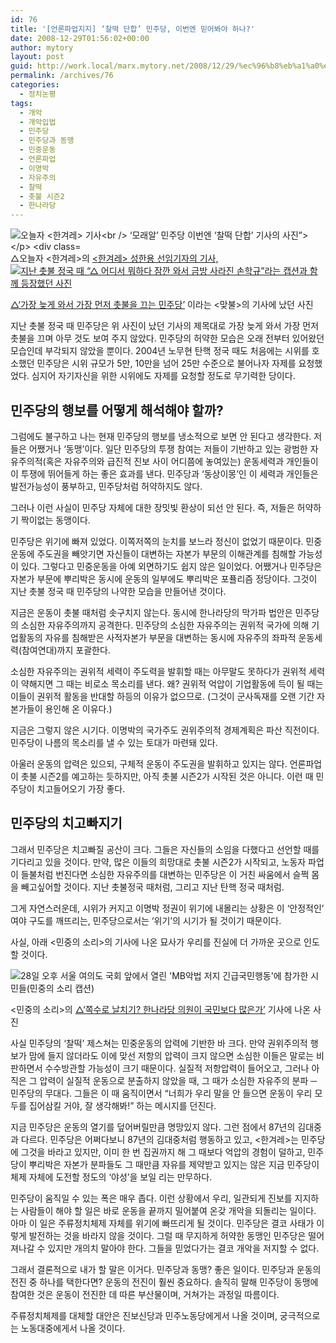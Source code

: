 ```yaml
---
id: 76
title: '[언론파업지지] ‘찰떡 단합’ 민주당, 이번엔 믿어봐야 하나?'
date: 2008-12-29T01:56:02+00:00
author: mytory
layout: post
guid: http://work.local/marx.mytory.net/2008/12/29/%ec%96%b8%eb%a1%a0%ed%8c%8c%ec%97%85%ec%a7%80%ec%a7%80-%ec%b0%b0%eb%96%a1-%eb%8b%a8%ed%95%a9-%eb%af%bc%ec%a3%bc%eb%8b%b9-%ec%9d%b4%eb%b2%88%ec%97%94-%eb%af%bf%ec%96%b4%eb%b4%90/
permalink: /archives/76
categories:
  - 정치논평
tags:
  - 개악
  - 개악입법
  - 민주당
  - 민주당과 동맹
  - 민중운동
  - 언론파업
  - 이명박
  - 자유주의
  - 찰떡
  - 촛불 시즌2
  - 한나라당
---
```

<div class="imageblock cetner">
  <img src="http://cfs15.tistory.com/image/6/tistory/2008/12/29/10/06/49582289236d7" title="오늘자 &lt;한겨레&gt; 기사<br /> ‘모래알’ 민주당 이번엔 ‘찰떡 단합’ 기사의 사진&#8221;></p> 
  
  <div class="cap1">
    △오늘자 &lt;한겨레&gt;의 <a href="http://hani.co.kr/arti/politics/assembly/330127.html" target="_blank" title="&lt;한겨레&gt; 기사 읽기&#8221;>‘‘모래알’ 민주당 이번엔 ‘찰떡 단합’’</a> 기사에 나온 사진
  </div>
</div>

민주당이 달라졌다고 한다. 그동안 중심도 없고 모래알처럼 뿔뿔이 흩어져 있던 민주당이 이제 MB의 개악입법에 맞선 전사가 됐다고 한다. 

각오도 사뭇 진지하다. &lt;한겨레&gt;는 민주당의 각오를 보도하면서 응원이 쏟아지고 있다고 썼다.

> 한 누리꾼은 “그동안 민주당이 해 온 일은 잊겠다. 그러니 부디 막아 달라”고 했고, 다른 누리꾼은 “악법이 통과되면 전원 의원직을 사퇴하라”고 주문했다. 그동안의 오락가락 행보에 대한 의구심이 조금 남아 있는 것이다.
> 
> <p align="right">
>   &lt;한겨레&gt; 성한용 선임기자의 기사, <a href="http://www.hani.co.kr/arti/politics/assembly/329907.html" target="_blank" title="&lt;한겨레&gt; 기사 읽기&#8221;>민주·민노당에 ‘쏟아지는 응원’</a>
> </p>

민주당에 대한 &lt;한겨레&gt;의 환호야 이해할만하다. &lt;한겨레&gt;가 그토록 오랫동안 응원해오고 우호적 비판을 아끼지 않았던 당이니까. 그나마 성한용 선임기자가 제목에 민주노동당도 함께 달아준 것이 기특할 뿐이다.

그러나 우리, 일관되게 진보를 지지해 온 사람들의 입장에서 볼 때도 민주당에 쏟아지는 응원이 달가울까. 많은 이들이 지금 민주당의 행보에 혼란을 느끼지 않을까? 위의 인용문에서도 한 누리꾼이 “악법이 통과되면 전원 의원직을 사퇴하라” 하고 말한 것이 의미심장하다. &lt;한겨레&gt;도 사람들의 이런 따가운 눈총을 모르지 않는다.

<div class="imageblock center">
  <img src="http://cfs15.tistory.com/image/13/tistory/2008/12/29/10/06/495822879d384" title="지난 촛불 정국 때 “△ 어디서 뭐하다 잠깐 와서 금방 사라진 손학규”라는 캡션과 함께 등장했던 사진" /></p> 
  
  <div class="cap1">
    △<a href="http://www.wspaper.org/0_view.php?urn=urn:newsml:counterfire.or.kr:20080619T031602%2B0900:c92-minjudang:1U" target="_blank" title="기사 보러 가기">‘가장 늦게 와서 가장 먼저 촛불을 끄는 민주당’</a> 이라는 &lt;맞불&gt;의 기사에 났던 사진
  </div>
</div>

지난 촛불 정국 때 민주당은 위 사진이 났던 기사의 제목대로 가장 늦게 와서 가장 먼저 촛불을 끄며 아무 것도 보여 주지 않았다. 민주당의 허약한 모습은 오래 전부터 있어왔던 모습인데 부각되지 않았을 뿐이다. 2004년 노무현 탄핵 정국 때도 처음에는 시위를 호소했던 민주당은 시위 규모가 5만, 10만을 넘어 25만 수준으로 불어나자 자제를 요청했었다. 심지어 자기자신을 위한 시위에도 자제를 요청할 정도로 무기력한 당이다.

## 민주당의 행보를 어떻게 해석해야 할까?

그럼에도 불구하고 나는 현재 민주당의 행보를 냉소적으로 보면 안 된다고 생각한다. 저들은 어쨌거나 ‘동맹’이다. 일단 민주당의 투쟁 참여는 저들이 기반하고 있는 광범한 자유주의적(혹은 자유주의와 급진적 진보 사이 어디쯤에 놓여있는) 운동세력과 개인들이 이 투쟁에 뛰어들게 하는 좋은 효과를 낸다. 민주당과 ‘동상이몽’인 이 세력과 개인들은 발전가능성이 풍부하고, 민주당처럼 허약하지도 않다.

그러나 이런 사실이 민주당 자체에 대한 장밋빛 환상이 되선 안 된다. 즉, 저들은 허약하기 짝이없는 동맹이다.

민주당은 위기에 빠져 있었다. 이쪽저쪽의 눈치를 보느라 정신이 없었기 때문이다. 민중운동에 주도권을 빼앗기면 자신들이 대변하는 자본가 부문의 이해관계를 침해할 가능성이 있다. 그렇다고 민중운동을 아예 외면하기도 쉽지 않은 일이었다. 어쨌거나 민주당은 자본가 부문에 뿌리박은 동시에 운동의 일부에도 뿌리박은 포퓰리즘 정당이다. 그것이 지난 촛불 정국 때 민주당의 나약한 모습을 만들어낸 것이다.

지금은 운동이 촛불 때처럼 솟구치지 않는다. 동시에 한나라당의 막가파 법안은 민주당의 소심한 자유주의까지 공격한다. 민주당의 소심한 자유주의는 권위적 국가에 의해 기업활동의 자유를 침해받은 사적자본가 부문을 대변하는 동시에 자유주의 좌파적 운동세력(참여연대)까지 포괄한다.

소심한 자유주의는 권위적 세력이 주도력을 발휘할 때는 아무말도 못하다가 권위적 세력이 약해지면 그 때는 비로소 목소리를 낸다. 왜? 권위적 억압이 기업활동에 득이 될 때는 이들이 권위적 활동을 반대할 하등의 이유가 없으므로. (그것이 군사독재를 오랜 기간 자본가들이 용인해 온 이유다.)

지금은 그렇지 않은 시기다. 이명박의 국가주도 권위주의적 경제계획은 파산 직전이다. 민주당이 나름의 목소리를 낼 수 있는 토대가 마련돼 있다.

아울러 운동의 압력은 있으되, 구체적 운동이 주도권을 발휘하고 있지는 않다. 언론파업이 촛불 시즌2를 예고하는 듯하지만, 아직 촛불 시즌2가 시작된 것은 아니다. 이런 때 민주당이 치고들어오기 가장 좋다.

## 민주당의 치고빠지기

그래서 민주당은 치고빠질 공산이 크다. 그들은 자신들의 소임을 다했다고 선언할 때를 기다리고 있을 것이다. 만약, 많은 이들의 희망대로 촛불 시즌2가 시작되고, 노동자 파업이 들불처럼 번진다면 소심한 자유주의를 대변하는 민주당은 이 거친 싸움에서 슬쩍 몸을 빼고싶어할 것이다. 지난 촛불정국 때처럼, 그리고 지난 탄핵 정국 때처럼.

그게 자연스러운데, 시위가 커지고 이명박 정권이 위기에 내몰리는 상황은 이 ‘안정적인’ 여야 구도를 깨뜨리는, 민주당으로서는 ‘위기’의 시기가 될 것이기 때문이다.

사실, 아래 &lt;민중의 소리&gt;의 기사에 나온 묘사가 우리를 진실에 더 가까운 곳으로 인도할 것이다.

<div class="imageblock center">
  <img src="http://cfs15.tistory.com/image/27/tistory/2008/12/29/10/06/4958228ae6da6" title="28일 오후 서울 여의도 국회 앞에서 열린 'MB악법 저지 긴급국민행동'에 참가한 시민들(민중의 소리 캡션)" /></p> 
  
  <div class="cap1">
    &lt;민중의 소리&gt;의 <a href="http://www.vop.co.kr/A00000235951.html" target="_blank" title="기사 보러 가기">△‘쪽수로 날치기? 한나라당 의원이 국민보다 많은가’</a> 기사에 나온 사진
  </div>
</div>

사실 민주당의 ‘찰떡’ 제스쳐는 민중운동의 압력에 기반한 바 크다. 만약 권위주의적 행보가 맘에 들지 않더라도 이에 맞선 저항의 압력이 크지 않으면 소심한 이들은 말로는 비판하면서 수수방관할 가능성이 크기 때문이다. 실질적 저항압력이 들어오고, 그러나 아직은 그 압력이 실질적 운동으로 분출하지 않았을 때, 그 때가 소심한 자유주의 분파 ─ 민주당의 무대다. 그들은 이 때 움직이면서 “너희가 우리 말을 안 들으면 운동이 우리 모두를 집어삼킬 거야, 잘 생각해봐!” 하는 메시지를 던진다.

지금 민주당은 운동의 열기를 덮어버릴만큼 명망있지 않다. 그런 점에서 87년의 김대중과 다르다. 민주당은 어쩌다보니 87년의 김대중처럼 행동하고 있고, &lt;한겨레&gt;는 민주당에 그것을 바라고 있지만, 이미 한 번 집권까지 해 그 때보다 억압의 경험이 덜하고, 민주당이 뿌리박은 자본가 분파들도 그 때만큼 자유를 제약받고 있지는 않은 지금 민주당이 체제 자체에 도전할 정도의 ‘야성’을 보일 리는 만무하다.

민주당이 움직일 수 있는 폭은 매우 좁다. 이런 상황에서 우리, 일관되게 진보를 지지하는 사람들이 해야 할 일은 바로 운동을 끝까지 밀어붙여 온갖 개악을 되돌리는 일이다. 아마 이 일은 주류정치체제 자체를 위기에 빠뜨리게 될 것이다. 민주당은 결코 사태가 이렇게 발전하는 것을 바라지 않을 것이다. 그럴 때 무지하게 허약한 동맹인 민주당은 떨어져나갈 수 있지만 개의치 말아야 한다. 그들을 믿었다가는 결코 개악을 저지할 수 없다.

그래서 결론적으로 내가 할 말은 이거다. 민주당과 동맹? 좋은 일이다. 민주당과 운동의 전진 중 하나를 택한다면? 운동의 전진이 훨씬 중요하다. 솔직히 말해 민주당이 동맹에 참여한 것은 운동이 전진한 데 따른 부산물이며, 거쳐가는 과정일 따름이다. 

주류정치체제를 대체할 대안은 진보신당과 민주노동당에게서 나올 것이며, 궁극적으로는 노동대중에게서 나올 것이다.